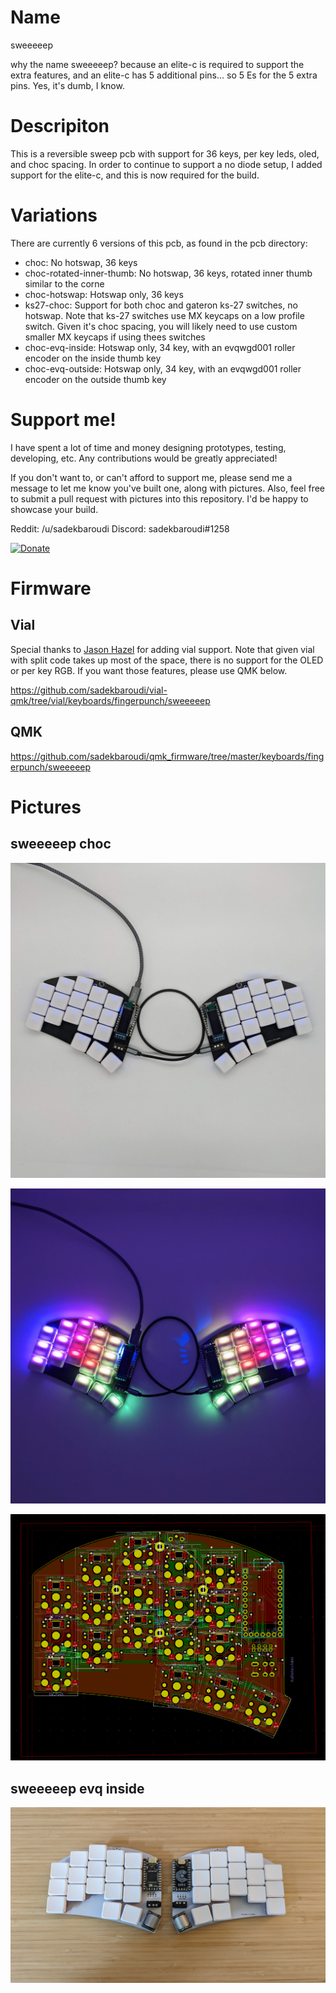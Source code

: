 # Name

sweeeeep

why the name sweeeeep? because an elite-c is required to support the extra features, and an elite-c has 5 additional pins... so 5 Es for the 5 extra pins. Yes, it's dumb, I know.

# Descripiton

This is a reversible sweep pcb with support for 36 keys, per key leds, oled, and choc spacing. In order to continue to support a no diode setup, I added support for the elite-c, and this is now required for the build.

# Variations

There are currently 6 versions of this pcb, as found in the pcb directory:
* choc: No hotswap, 36 keys
* choc-rotated-inner-thumb: No hotswap, 36 keys, rotated inner thumb similar to the corne
* choc-hotswap: Hotswap only, 36 keys
* ks27-choc: Support for both choc and gateron ks-27 switches, no hotswap. Note that ks-27 switches use MX keycaps on a low profile switch. Given it's choc spacing, you will likely need to use custom smaller MX keycaps if using thees switches
* choc-evq-inside: Hotswap only, 34 key, with an evqwgd001 roller encoder on the inside thumb key
* choc-evq-outside: Hotswap only, 34 key, with an evqwgd001 roller encoder on the outside thumb key

# Support me!

I have spent a lot of time and money designing prototypes, testing, developing, etc. Any contributions would be greatly appreciated!

If you don't want to, or can't afford to support me, please send me a message to let me know you've built one, along with pictures. Also, feel free to submit a pull request with pictures into this repository. I'd be happy to showcase your build.

Reddit: /u/sadekbaroudi
Discord: sadekbaroudi#1258

[![Donate](https://img.shields.io/badge/Donate-PayPal-green.svg)](https://www.paypal.com/paypalme/sadekbaroudi)

# Firmware

## Vial

Special thanks to [Jason Hazel](https://github.com/jasonhazel) for adding vial support. Note that given vial with split code takes up most of the space, there is no support for the OLED or per key RGB. If you want those features, please use QMK below.

https://github.com/sadekbaroudi/vial-qmk/tree/vial/keyboards/fingerpunch/sweeeeep

## QMK

https://github.com/sadekbaroudi/qmk_firmware/tree/master/keyboards/fingerpunch/sweeeeep 

# Pictures

## sweeeeep choc

![pcbs](images/sweeeeep-1.jpg)

![pcbs](images/sweeeeep-2.jpg)

![pcbs](images/pcb-kicad.png)

## sweeeeep evq inside

![pcbs](images/sweeeeep-evq-inner.png)
